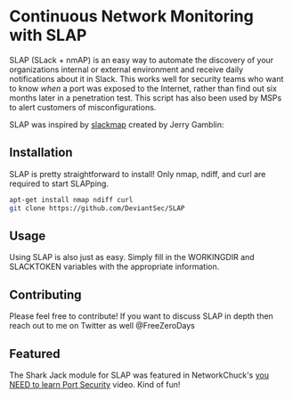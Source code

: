 # Continuous Network Monitoring with SLAP 

SLAP (SLack + nmAP) is an easy way to automate the discovery of your organizations internal or external environment and receive daily notifications about it in Slack. This works well for security teams who want to know *when* a port was exposed to the Internet, rather than find out six months later in a penetration test. This script has also been used by MSPs to alert customers of misconfigurations.

SLAP was inspired by [slackmap](https://jerrygamblin.com/2016/11/05/continuous-network-monitoring-with-slack-alerting/) created by Jerry Gamblin:

## Installation

SLAP is pretty straightforward to install! Only nmap, ndiff, and curl are required to start SLAPping. 

```bash
apt-get install nmap ndiff curl
git clone https://github.com/DeviantSec/SLAP
```

## Usage

Using SLAP is also just as easy. Simply fill in the WORKINGDIR and SLACKTOKEN variables with the appropriate information. 

## Contributing
Please feel free to contribute! If you want to discuss SLAP in depth then reach out to me on Twitter as well @FreeZeroDays

## Featured
The Shark Jack module for SLAP was featured in NetworkChuck's [you NEED to learn Port Security](https://www.youtube.com/watch?v=0W4JZIWtjLQ) video. Kind of fun!
